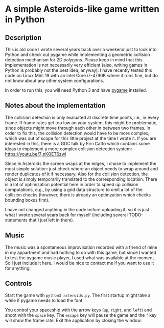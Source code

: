 # A simple Asteroids-like game written in Python

## Description

This is old code I wrote several years back over a weekend just to look into Python and check out pygame while implementing a geometric collision detection mechanism for 2D polygons. Please keep in mind that this implementation is not necessarily very efficient (also, writing games in Python is probably not the best idea, anyway). I have recently tested this code on Linux Mint 19 with an Intel Core i7-4790K where it runs fine, but do not know about any other system configurations.

In order to run this, you will need Python 3 and have [pygame](https://www.pygame.org) installed. 

## Notes about the implementation

The collision detection is only evaluated at discrete time points, i.e., in every frame. If frame rates get too low on your system, this might be problematic, since objects might move through each other in between two frames. In order to fix this, the collision detection would have to be more complex, which was out of scope for this little project at the time I wrote it. If you are interested in this, there is a GDC talk by Erin Catto which contains some ideas to implement a more complex collision detection system: https://youtu.be/7_nKOET6zwI

Since in Asteroids the screen wraps at the edges, I chose to implement the most simple solution: just check where an object needs to wrap around and render duplicates of it if necessary. Also for the collision detection, the object is simply temporarily translated to the corresponding location. There is a lot of optimization potential here in order to speed up collision computations, e.g., by using a grid data structure to omit a lot of the collision checks (however, there is already an optimzation which checks bounding boxes first).

I have not changed anything in the code before uploading it, so it is just what I wrote several years back for myself (including several TODO-statements that I just left in there).

## Music

The music was a spontaneous improvisation recorded with a friend of mine in my appartment and had nothing to do with this game, but since I wanted to test the pygame music player, I used what was available at the moment. So I just include it here. I would be nice to contact me if you want to use it for anything. 

## Controls

Start the game with `python3 asteroids.py`. The first startup might take a while if pygame needs to load the font.

You control your spaceship with the arrow keys (`up`, `right`, and `left`) and shoot with the `space` key. The `escape` key will pause the game and the `f` key will show the frame rate. Exit the application by closing the window.
